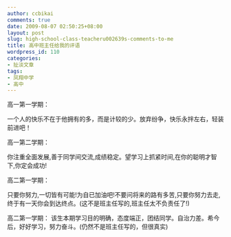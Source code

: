```yaml
---
author: ccbikai
comments: true
date: 2009-08-07 02:50:25+08:00
layout: post
slug: high-school-class-teacheru002639s-comments-to-me
title: 高中班主任给我的评语
wordpress_id: 110
categories:
- 扯淡文章
tags:
- 凤翔中学
- 高中
---
```




高一第一学期：

一个人的快乐不在于他拥有的多，而是计较的少。放弃纷争，快乐永拌左右，轻装前进吧！  <!-- more -->

高一第二学期：

你注重全面发展,善于同学间交流,成绩稳定。望学习上抓紧时间,在你的聪明才智下,你定会成功!

高二第一学期：

只要你努力,一切皆有可能!为自已加油吧!不要问将来的路有多苦,只要你努力去走,终于有一天你会到达终点。(这不是班主任写的,班主任太不负责任了!)

高二第一学期：
该生本期学习目的明确，态度端正，团结同学。自治力差。希今后，好好学习，努力奋斗。(仍然不是班主任写的，但很真实)



